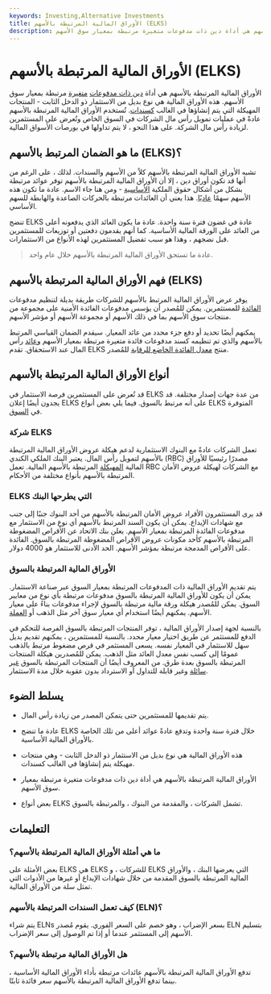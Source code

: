 ```yaml
---
keywords: Investing,Alternative Investments
title: الأوراق المالية المرتبطة بالأسهم (ELKS)
description: الأوراق المالية المرتبطة بالأسهم هي أداة دين ذات مدفوعات متغيرة مرتبطة بمعيار سوق الأسهم.
---
```


# الأوراق المالية المرتبطة بالأسهم (ELKS)
الأوراق المالية المرتبطة بالأسهم هي أداة [دين ذات مدفوعات](/debtinstrument) [متغيرة](/debtinstrument) مرتبطة بمعيار سوق الأسهم. هذه الأوراق المالية هي نوع بديل من الاستثمار ذو الدخل الثابت - المنتجات المهيكلة التي يتم إنشاؤها في الغالب [كسندات](/bond). تُستخدم الأوراق المالية المرتبطة بالأسهم عادةً في عمليات تمويل رأس مال الشركات في السوق الخاص وتُعرض على المستثمرين لزيادة رأس مال الشركة. على هذا النحو ، لا يتم تداولها في بورصات الأسواق المالية.

## ما هو الضمان المرتبط بالأسهم (ELKS)؟

تشبه الأوراق المالية المرتبطة بالأسهم كلاً من الأسهم والسندات. لذلك ، على الرغم من أنها قد تكون أوراق دين ، إلا أن الأوراق المالية المرتبطة بالأسهم توفر عوائد مرتبطة بشكل من أشكال حقوق الملكية [الأساسية](/underlying) - ومن هنا جاء الاسم. عادة ما تكون هذه الأسهم سهمًا [عاديًا](/commonstock). هذا يعني أن العائدات مرتبطة بالحركات الصاعدة والهابطة للسهم الأساسي.

تنضج ELKS عادة في غضون فترة سنة واحدة. عادة ما يكون العائد الذي يدفعونه أعلى من العائد على الورقة المالية الأساسية. كما أنهم يقدمون دفعتين أو توزيعات للمستثمرين قبل نضجهم ، وهذا هو سبب تفضيل المستثمرين لهذه الأنواع من الاستثمارات.

> عادة ما تستحق الأوراق المالية المرتبطة بالأسهم خلال عام واحد.

>

## فهم الأوراق المالية المرتبطة بالأسهم (ELKS)

يوفر عرض الأوراق المالية المرتبط بالأسهم للشركات طريقة بديلة لتنظيم مدفوعات [الفائدة](/interest) للمستثمرين. يمكن للمُصدر أن يؤسس مدفوعات الفائدة الأمنية على مجموعة من منتجات سوق الأسهم بما في ذلك الأسهم أو مجموعة الأسهم أو مؤشر الأسهم.

يمكنهم أيضًا تحديد أو دفع جزء محدد من عائد المعيار. سيقدم الضمان القياسي المرتبط بالأسهم والذي تم تنظيمه كسند مدفوعات فائدة متغيرة مرتبطة بمعيار الأسهم [وعائد](/benchmark) رأس المال عند الاستحقاق. تقدم ELKS منتج [معدل الفائدة الخاضع للرقابة](/interestrate) للمُصدر.

## أنواع الأوراق المالية المرتبطة بالأسهم

قد تُعرض على المستثمرين فرصة الاستثمار في ELKS من عدة جهات إصدار مختلفة. قد يجدون أيضًا إعلان ELKS على أنه مرتبط بالسوق. فيما يلي بعض أنواع ELKS المتوفرة في [السوق](/market).

### شركة ELKS

تعمل الشركات عادةً مع البنوك الاستثمارية لدعم هيكلة عروض الأوراق المالية المرتبطة بالأسهم لتمويل رأس المال. يعتبر البنك الملكي الكندي (RBC) مصدرًا رئيسيًا للأوراق المالية [المهيكلة](/structuredfinance) المرتبطة بالأسهم المالية. تعمل RBC مع الشركات لهيكلة عروض الأمان المرتبطة بالأسهم بأنواع مختلفة من الأحكام.

### ELKS التي يطرحها البنك

قد يرى المستثمرون الأفراد عروض الأمان المرتبطة بالأسهم من أحد البنوك جنبًا إلى جنب مع شهادات الإيداع. يمكن أن يكون السند المرتبط بالأسهم أي نوع من الاستثمار مع مدفوعات الفائدة المرتبطة بمعيار الأسهم. يعلن بنك الاتحاد عن الأقراص المضغوطة المرتبطة بالأسهم كأحد مكونات عروض الأقراص المضغوطة المرتبطة بالسوق. الفائدة على الأقراص المدمجة مرتبطة بمؤشر الأسهم. الحد الأدنى للاستثمار هو 4000 دولار.

### الأوراق المالية المرتبطة بالسوق

يتم تقديم الأوراق المالية ذات المدفوعات المرتبطة بمعيار السوق عبر صناعة الاستثمار. يمكن أن يكون للأوراق المالية المرتبطة بالسوق مدفوعات مرتبطة بأي نوع من معايير السوق. يمكن للمُصدر هيكلة ورقة مالية مرتبطة بالسوق لإجراء مدفوعات بناءً على معيار الأسهم. يمكنهم أيضًا استخدام أي معيار سوق آخر مثل الذهب أو [العملة](/currency).

بالنسبة لجهة إصدار الأوراق المالية ، توفر المنتجات المرتبطة بالسوق الفرصة للتحكم في الدفع للمستثمر عن طريق اختيار معيار محدد. بالنسبة للمستثمرين ، يمكنهم تقديم بديل سهل للاستثمار في المعيار نفسه. يسعى المستثمر في قرص مضغوط مرتبط بالذهب عمومًا إلى كسب نفس معدل العائد مثل الذهب. يمكن للمُصدرين هيكلة المنتجات المرتبطة بالسوق بعدة طرق. من المعروف أيضًا أن المنتجات المرتبطة بالسوق [غير سائلة](/illiquid) وغير قابلة للتداول أو الاسترداد بدون عقوبة خلال مدة الاستثمار.

## يسلط الضوء

- يتم تقديمها للمستثمرين حتى يتمكن المصدر من زيادة رأس المال.

- عادة ما تنضج ELKS خلال فترة سنة واحدة وتدفع عادةً عوائد أعلى من تلك الخاصة بالأوراق المالية الأساسية.

- هذه الأوراق المالية هي نوع بديل من الاستثمار ذو الدخل الثابت - وهي منتجات مهيكلة يتم إنشاؤها في الغالب كسندات.

- الأوراق المالية المرتبطة بالأسهم هي أداة دين ذات مدفوعات متغيرة مرتبطة بمعيار سوق الأسهم.

- بعض أنواع ELKS تشمل الشركات ، والمقدمة من البنوك ، والمرتبطة بالسوق.

## التعليمات

### ما هي أمثلة الأوراق المالية المرتبطة بالأسهم؟

بعض الأمثلة على ELKS هي ELKS للشركات ، و ELKS التي يعرضها البنك ، والأوراق المالية المرتبطة بالسوق المقدمة من خلال شهادات الإيداع أو غيرها من الأدوات التي تمثل سلة من الأوراق المالية.

### كيف تعمل السندات المرتبطة بالأسهم (ELN)؟

يتم شراء ELNs بسعر الإضراب ، وهو خصم على السعر الفوري. يقوم مُصدر ELN بتسليم الأسهم إلى المستثمر عندما أو إذا تم الوصول إلى سعر الإضراب.

### هل الأوراق المالية مرتبطة بالأسهم؟

تدفع الأوراق المالية المرتبطة بالأسهم عائدات مرتبطة بأداء الأوراق المالية الأساسية ، بينما تدفع الأوراق المالية المرتبطة بالأسهم سعر فائدة ثابتًا.

